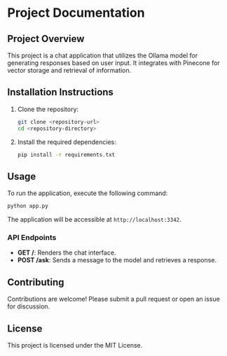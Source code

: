 # Project Documentation

## Project Overview
This project is a chat application that utilizes the Ollama model for generating responses based on user input. It integrates with Pinecone for vector storage and retrieval of information.

## Installation Instructions
1. Clone the repository:
   ```bash
   git clone <repository-url>
   cd <repository-directory>
   ```
2. Install the required dependencies:
   ```bash
   pip install -r requirements.txt
   ```

## Usage
To run the application, execute the following command:
```bash
python app.py
```
The application will be accessible at `http://localhost:3342`.

### API Endpoints
- **GET /**: Renders the chat interface.
- **POST /ask**: Sends a message to the model and retrieves a response.

## Contributing
Contributions are welcome! Please submit a pull request or open an issue for discussion.

## License
This project is licensed under the MIT License.
